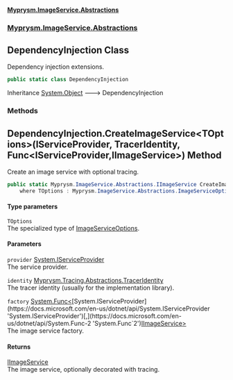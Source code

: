 #### [Myprysm.ImageService.Abstractions](index.md 'index')
### [Myprysm.ImageService.Abstractions](index.md#Myprysm_ImageService_Abstractions 'Myprysm.ImageService.Abstractions')
## DependencyInjection Class
Dependency injection extensions.  
```csharp
public static class DependencyInjection
```

Inheritance [System.Object](https://docs.microsoft.com/en-us/dotnet/api/System.Object 'System.Object') &#129106; DependencyInjection  
### Methods
<a name='Myprysm_ImageService_Abstractions_DependencyInjection_CreateImageService_TOptions_(System_IServiceProvider_Myprysm_Tracing_Abstractions_TracerIdentity_System_Func_System_IServiceProvider_Myprysm_ImageService_Abstractions_IImageService_)'></a>
## DependencyInjection.CreateImageService&lt;TOptions&gt;(IServiceProvider, TracerIdentity, Func&lt;IServiceProvider,IImageService&gt;) Method
Create an image service with optional tracing.  
```csharp
public static Myprysm.ImageService.Abstractions.IImageService CreateImageService<TOptions>(this System.IServiceProvider provider, Myprysm.Tracing.Abstractions.TracerIdentity identity, System.Func<System.IServiceProvider,Myprysm.ImageService.Abstractions.IImageService> factory)
    where TOptions : Myprysm.ImageService.Abstractions.ImageServiceOptions;
```
#### Type parameters
<a name='Myprysm_ImageService_Abstractions_DependencyInjection_CreateImageService_TOptions_(System_IServiceProvider_Myprysm_Tracing_Abstractions_TracerIdentity_System_Func_System_IServiceProvider_Myprysm_ImageService_Abstractions_IImageService_)_TOptions'></a>
`TOptions`  
The specialized type of [ImageServiceOptions](Myprysm_ImageService_Abstractions_ImageServiceOptions.md 'Myprysm.ImageService.Abstractions.ImageServiceOptions').
  
#### Parameters
<a name='Myprysm_ImageService_Abstractions_DependencyInjection_CreateImageService_TOptions_(System_IServiceProvider_Myprysm_Tracing_Abstractions_TracerIdentity_System_Func_System_IServiceProvider_Myprysm_ImageService_Abstractions_IImageService_)_provider'></a>
`provider` [System.IServiceProvider](https://docs.microsoft.com/en-us/dotnet/api/System.IServiceProvider 'System.IServiceProvider')  
The service provider.
  
<a name='Myprysm_ImageService_Abstractions_DependencyInjection_CreateImageService_TOptions_(System_IServiceProvider_Myprysm_Tracing_Abstractions_TracerIdentity_System_Func_System_IServiceProvider_Myprysm_ImageService_Abstractions_IImageService_)_identity'></a>
`identity` [Myprysm.Tracing.Abstractions.TracerIdentity](https://docs.microsoft.com/en-us/dotnet/api/Myprysm.Tracing.Abstractions.TracerIdentity 'Myprysm.Tracing.Abstractions.TracerIdentity')  
The tracer identity (usually for the implementation library).
  
<a name='Myprysm_ImageService_Abstractions_DependencyInjection_CreateImageService_TOptions_(System_IServiceProvider_Myprysm_Tracing_Abstractions_TracerIdentity_System_Func_System_IServiceProvider_Myprysm_ImageService_Abstractions_IImageService_)_factory'></a>
`factory` [System.Func&lt;](https://docs.microsoft.com/en-us/dotnet/api/System.Func-2 'System.Func`2')[System.IServiceProvider](https://docs.microsoft.com/en-us/dotnet/api/System.IServiceProvider 'System.IServiceProvider')[,](https://docs.microsoft.com/en-us/dotnet/api/System.Func-2 'System.Func`2')[IImageService](Myprysm_ImageService_Abstractions_IImageService.md 'Myprysm.ImageService.Abstractions.IImageService')[&gt;](https://docs.microsoft.com/en-us/dotnet/api/System.Func-2 'System.Func`2')  
The image service factory.
  
#### Returns
[IImageService](Myprysm_ImageService_Abstractions_IImageService.md 'Myprysm.ImageService.Abstractions.IImageService')  
The image service, optionally decorated with tracing.
  
